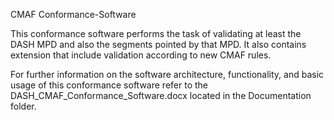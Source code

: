 CMAF Conformance-Software

This conformance software performs the task of validating at least the DASH MPD and also the segments pointed by that MPD. It also contains extension that include validation according to new CMAF rules. 

For further information on the software architecture, functionality, and basic usage of this conformance software refer to the DASH_CMAF_Conformance_Software.docx located in the Documentation folder. 
